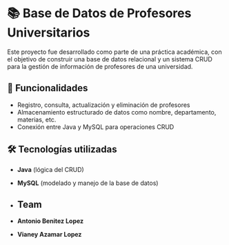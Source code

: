 # 📚 Base de Datos de Profesores Universitarios

Este proyecto fue desarrollado como parte de una práctica académica, con el objetivo de construir una base de datos relacional y un sistema CRUD para la gestión de información de profesores de una universidad.

## 🧾 Funcionalidades

- Registro, consulta, actualización y eliminación de profesores
- Almacenamiento estructurado de datos como nombre, departamento, materias, etc.
- Conexión entre Java y MySQL para operaciones CRUD

## 🛠️ Tecnologías utilizadas

- **Java** (lógica del CRUD)
- **MySQL** (modelado y manejo de la base de datos)

- ## Team
- **Antonio Benitez Lopez** 
- **Vianey Azamar Lopez** 



